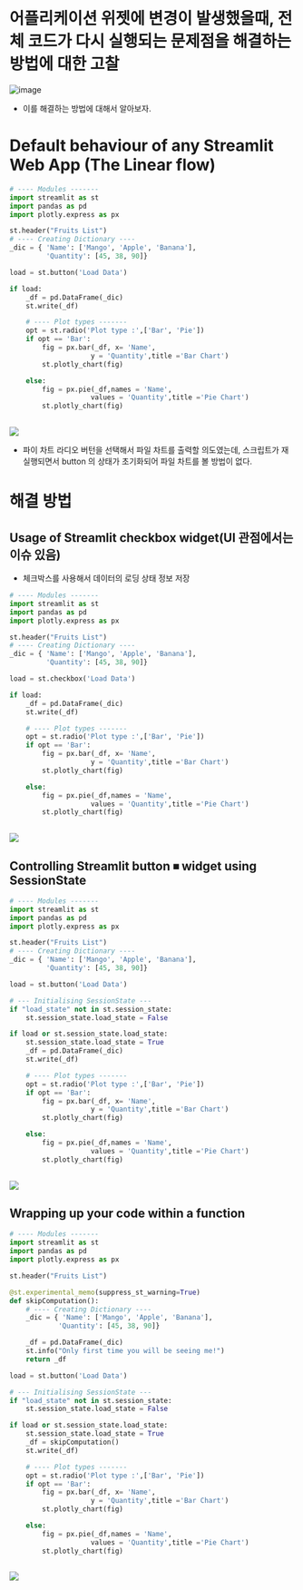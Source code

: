 # 어플리케이션 위젯에 변경이 발생했을때, 전체 코드가 다시 실행되는 문제점을 해결하는 방법에 대한 고찰
![image](https://user-images.githubusercontent.com/102650331/170825406-a30f81e5-2ef7-417f-9b9c-400fe0860784.png)

- 이를 해결하는 방법에 대해서 알아보자.

# Default behaviour of any Streamlit Web App (The Linear flow)
```python
# ---- Modules ------- 
import streamlit as st
import pandas as pd
import plotly.express as px

st.header("Fruits List")
# ---- Creating Dictionary ----
_dic = { 'Name': ['Mango', 'Apple', 'Banana'],
         'Quantity': [45, 38, 90]}

load = st.button('Load Data')

if load:
    _df = pd.DataFrame(_dic)
    st.write(_df)

    # ---- Plot types -------
    opt = st.radio('Plot type :',['Bar', 'Pie'])
    if opt == 'Bar':
        fig = px.bar(_df, x= 'Name',
                    y = 'Quantity',title ='Bar Chart')
        st.plotly_chart(fig)

    else:     
        fig = px.pie(_df,names = 'Name',
                    values = 'Quantity',title ='Pie Chart')
        st.plotly_chart(fig)
        

```
![](https://miro.medium.com/max/700/1*p4IAXz04uXK0eiJpfqx8_g.gif)

- 파이 차트 라디오 버턴을 선택해서 파일 차트를 출력할 의도였는데, 스크립트가 재실행되면서 button 의 상태가 초기화되어 파일 차트를 볼 방법이 없다.

# 해결 방법
## Usage of Streamlit checkbox widget(UI 관점에서는 이슈 있음)
- 체크박스를 사용해서 데이터의 로딩 상태 정보 저장

```python
# ---- Modules ------- 
import streamlit as st
import pandas as pd
import plotly.express as px

st.header("Fruits List")
# ---- Creating Dictionary ----
_dic = { 'Name': ['Mango', 'Apple', 'Banana'],
         'Quantity': [45, 38, 90]}

load = st.checkbox('Load Data')

if load:
    _df = pd.DataFrame(_dic)
    st.write(_df)

    # ---- Plot types -------
    opt = st.radio('Plot type :',['Bar', 'Pie'])
    if opt == 'Bar':
        fig = px.bar(_df, x= 'Name',
                    y = 'Quantity',title ='Bar Chart')
        st.plotly_chart(fig)

    else:     
        fig = px.pie(_df,names = 'Name',
                    values = 'Quantity',title ='Pie Chart')
        st.plotly_chart(fig)
        

```

![](https://miro.medium.com/max/700/1*JH0f6_FY-MDioUWWNjU0ng.gif)

## Controlling Streamlit button ⏹ widget using SessionState
```python
# ---- Modules ------- 
import streamlit as st
import pandas as pd
import plotly.express as px

st.header("Fruits List")
# ---- Creating Dictionary ----
_dic = { 'Name': ['Mango', 'Apple', 'Banana'],
         'Quantity': [45, 38, 90]}

load = st.button('Load Data')

# --- Initialising SessionState ---
if "load_state" not in st.session_state:
    st.session_state.load_state = False

if load or st.session_state.load_state:
    st.session_state.load_state = True
    _df = pd.DataFrame(_dic)
    st.write(_df)

    # ---- Plot types -------
    opt = st.radio('Plot type :',['Bar', 'Pie'])
    if opt == 'Bar':
        fig = px.bar(_df, x= 'Name',
                    y = 'Quantity',title ='Bar Chart')
        st.plotly_chart(fig)

    else:     
        fig = px.pie(_df,names = 'Name',
                    values = 'Quantity',title ='Pie Chart')
        st.plotly_chart(fig)
        

```

![](https://miro.medium.com/max/700/1*dmtFZ0D-Z11e39oieAcYaA.gif)

## Wrapping up your code within a function
```python
# ---- Modules ------- 
import streamlit as st
import pandas as pd
import plotly.express as px

st.header("Fruits List")

@st.experimental_memo(suppress_st_warning=True)
def skipComputation():
    # ---- Creating Dictionary ----
    _dic = { 'Name': ['Mango', 'Apple', 'Banana'],
            'Quantity': [45, 38, 90]}

    _df = pd.DataFrame(_dic)
    st.info("Only first time you will be seeing me!")
    return _df   

load = st.button('Load Data')

# --- Initialising SessionState ---
if "load_state" not in st.session_state:
    st.session_state.load_state = False

if load or st.session_state.load_state:
    st.session_state.load_state = True
    _df = skipComputation()
    st.write(_df)

    # ---- Plot types -------
    opt = st.radio('Plot type :',['Bar', 'Pie'])
    if opt == 'Bar':
        fig = px.bar(_df, x= 'Name',
                    y = 'Quantity',title ='Bar Chart')
        st.plotly_chart(fig)

    else:     
        fig = px.pie(_df,names = 'Name',
                    values = 'Quantity',title ='Pie Chart')
        st.plotly_chart(fig)
        

```


![](https://miro.medium.com/max/700/1*fwDxX_8AFQDk67O76cZ1vQ.gif)
